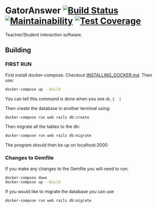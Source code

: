 # GatorAnswer [![Build Status](https://travis-ci.com/ufosc/GatorQuestions.svg?branch=develop)](https://travis-ci.com/ufosc/GatorQuestions)  [![Maintainability](https://api.codeclimate.com/v1/badges/171acfee383a5786bcc7/maintainability)](https://codeclimate.com/github/ufosc/GatorQuestions/maintainability) [![Test Coverage](https://api.codeclimate.com/v1/badges/171acfee383a5786bcc7/test_coverage)](https://codeclimate.com/github/ufosc/GatorQuestions/test_coverage)

Teacher/Student interaction software.

## Building

### FIRST RUN

First install docker-compose. Checkout [INSTALLING_DOCKER.md](INSTALLING_DOCKER.md). Then use:

```bash
docker-compose up --build
```

You can tell this command is done when you see `db_1  |`


Then create the database in another terminal using:

```bash
docker-compose run web rails db:create
```

Then migrate all the tables to the db:

```bash
docker-compose run web rails db:migrate
```

The program should then be up on localhost:3000

### Changes to Gemfile

If you make any changes to the Gemfile you will need to run:

```bash
docker-compose down
docker-compose up --build
```

If you would like to migrate the database you can use

```bash
docker-compose run web rails db:migrate
```
